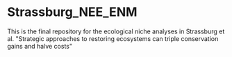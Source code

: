 # Strassburg_NEE_ENM
This is the final repository for the ecological niche analyses in Strassburg et al. "Strategic approaches to restoring ecosystems can triple conservation gains and halve costs"
